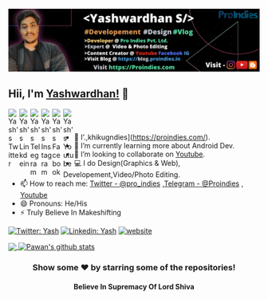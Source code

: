 ![Design and Development](https://raw.githubusercontent.com/ProIndies/proindies/main/yashwardhan-s-about.png)
## Hii, I'm [Yashwardhan!](https://proindies.com) 👋
<a href="https://twitter.com/pro_indies">
  <img align="left" alt="Yash's Twitter" width="22px" src="https://cdn.jsdelivr.net/npm/simple-icons@v3/icons/twitter.svg" />
</a>
<a href="https://www.linkedin.com/in/proinsights/">
  <img align="left" alt="Yash's Linkdein" width="22px" src="https://cdn.jsdelivr.net/npm/simple-icons@v3/icons/linkedin.svg" />
</a>
<a href="https://t.me/proindies">
  <img align="left" alt="Yash's Telegram" width="22px" src="https://cdn.jsdelivr.net/npm/simple-icons@v3/icons/telegram.svg" />
</a>
<a href="https://instagram.com/proindies.yt/">
  <img align="left" alt="Yash's Instagram" width="22px" src="https://cdn.jsdelivr.net/npm/simple-icons@v3/icons/instagram.svg" />
</a>
<a href="https://www.facebook.com/ProIndies">
  <img align="left" alt="Yash's Facebook" width="22px" src="https://cdn.jsdelivr.net/npm/simple-icons@v3/icons/facebook.svg" />
</a>
<a href="https://www.youtube.com/c/ProInsights/">
  <img align="left" alt="Yash's Youtube" width="22px" src="https://cdn.jsdelivr.net/npm/simple-icons@v3/icons/youtube.svg" />
</a>

<br/>
<br/>


- 🔭 I’.,khikugndies](https://proindies.com/).
- 🌱 I’m currently learning more about Android Dev.
- 👯 I’m looking to collaborate on [Youtube](https://www.youtube.com/c/proinsights/videos).
- 💻 I do Design(Graphics & Web), Developement,Video/Photo Editing.
- 📫 How to reach me: [Twitter - @pro_indies](https://twitter.com/pro_indies) ,[Telegram - @Proindies](https://t.me/proindies) , [Youtube](https://www.youtube.com/c/ProInsights)
- 😄 Pronouns: He/His
- ⚡ Truly Believe In Makeshifting


[![Twitter: Yash](https://img.shields.io/twitter/follow/pro_indies?style=social)](https://twitter.com/pro_indies)
[![Linkedin: Yash](https://img.shields.io/badge/-ProIndies-blue?style=flat-square&logo=Linkedin&logoColor=white&link=https://www.linkedin.com/in/proinsights/)](https://www.linkedin.com/in/proinsights/)
[![website](https://img.shields.io/badge/PortfolioWebsite-Proindies.com-2648ff?style=flat-square&logo=google-chrome)](https://proindies.com/)




<a href="https://github.com/proindies">
  <img align="center" src="https://github-readme-stats.vercel.app/api/top-langs/?username=proindies&theme=light&hide_langs_below=1" />
</a>
<a href="https://github.com/proindies">
 <img align="center" src="https://github-readme-stats.vercel.app/api?username=proindies&show_icons=true&theme=light&line_height=27" alt="Pawan's github stats"/>
</a>
<div align="center">

### Show some ❤️ by starring some of the repositories!
#### Believe In Supremacy Of Lord Shiva
</div>

